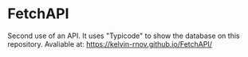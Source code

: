# FetchAPI
Second use of an API. It uses "Typicode" to show the database on this repository.
Avaliable at:  https://kelvin-rnov.github.io/FetchAPI/
